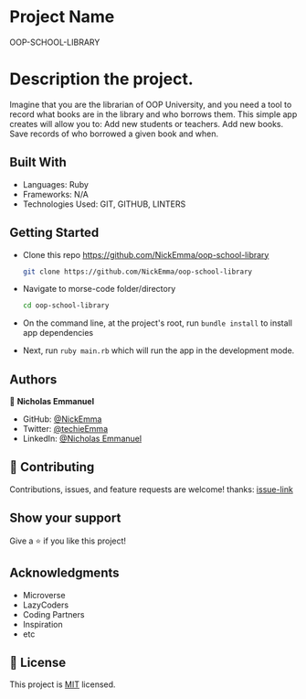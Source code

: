 # Project Name

OOP-SCHOOL-LIBRARY

# Description the project.

Imagine that you are the librarian of OOP University, and you need a tool to record what books are in the library and who borrows them. This simple app creates will allow you to: Add new students or teachers. Add new books. Save records of who borrowed a given book and when.

## Built With

- Languages: Ruby
- Frameworks: N/A
- Technologies Used: GIT, GITHUB, LINTERS

## Getting Started

- Clone this repo <https://github.com/NickEmma/oop-school-library>

  ```bash
  git clone https://github.com/NickEmma/oop-school-library
  ```

- Navigate to morse-code folder/directory

  ```bash
  cd oop-school-library
  ```

- On the command line, at the project's root, run `bundle install` to install app dependencies

- Next, run `ruby main.rb` which will run the app in the development mode.

## Authors

👤 **Nicholas Emmanuel**

- GitHub: [@NickEmma](https://github.com/NickEmma)
- Twitter: [@techieEmma](https://twitter.com/techieEmma)
- LinkedIn: [@Nicholas Emmanuel](https://www.linkedin.com/in/techieemma/)

## 🤝 Contributing

Contributions, issues, and feature requests are welcome!
thanks: [issue-link](https://github.com/NickEmma/oop-school-library/issues)

## Show your support

Give a ⭐️ if you like this project!

## Acknowledgments

- Microverse
- LazyCoders
- Coding Partners
- Inspiration
- etc

## 📝 License

This project is [MIT](./LICENSE) licensed.
